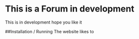 # This is a Forum in development
This is in development hope you like it

##Installation / Running
The website likes to 